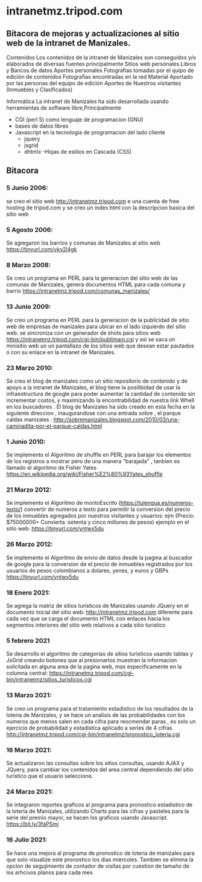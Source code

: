 # intranetmz.tripod.com
## Bitacora de mejoras y actualizaciones al sitio web de la intranet de Manizales.

Contenidos
Los contenidos de la intranet de Manizales son conseguidos y/o elaborados de diversas fuentes principalmente
Sitios web personales
Libros y Bancos de datos
Aportes personales
Fotografias tomadas por el quipo de edición de contenidos
Fotografias encontradas en la red
Material Aportado por las personas del equipo de edición
Aportes de Nuestros visitantes (Inmuebles y Clasificados)


Informática
La intranet de Manizales ha sido desarrollada usando herramientas de software libre,Principalmente 
- CGI (perl 5) como lenguaje de programacion (GNU)
- bases de datos libres
- Javascript en la tecnologia de programacion del lado cliente
  - jquery
  - jsgrid
  - dhtmlx
-Hojas de estilos en Cascada (CSS)

## Bitacora


### 5 Junio 2006: 
se creo el sitio web http://intranetmz.tripod.com e una cuenta de free hosting de tripod.com y se creo un index.html con la descripcion basica del sitio web

### 5 Agosto 2006: 
Se agregaron los barrios y comunas de Manizales al sitio web  https://tinyurl.com/yky2l4gk

### 8 Marzo 2008: 
Se creo un programa en PERL para la generacion del sitio web de las comunas de Manizales, genera documentos HTML para cada comuna y barrio https://intranetmz.tripod.com/comunas_manizales/

### 13 Junio 2009: 
Se creo un programa en PERL para la generacion de la publicidad de sitio web de empresas de manizales para ubicar en el lado izquierdo del sitio web. se sincroniza con un generador de shots para sitios web  https://intranetmz.tripod.com/cgi-bin/publimani.cgi y asi se saca un minisitio web uo un pantallazo de los sitios web que desean estar pautados o con su enlace en la intranet de Manizales.

### 23 Marzo 2010: 
Se creo el blog de manizales como un sitio repositorio de contenido y de apoyo a la intranet de Manizales, el blog tiene la posilibidad de usar la infraestructura de google para poder  aumentar la cantidad de contenido sin incrementar costos, y maximizando la encontrabilidad de nuestra link Whell en los buscadores . El blog de Manizales ha sido creado en esta fecha en la siguiente direccion , inaugurandose con una entrada sobre , el parque caldas manizales : http://sobremanizales.blogspot.com/2010/03/una-caminadita-por-el-parque-caldas.html

### 1 Junio 2010: 
Se implemento el Algoritmo de shuffle en PERL para barajar los elementos de los registros a mostrar pero de una manera "barajada" , tanbien es llamado el algoritmo de Fisher Yates  https://en.wikipedia.org/wiki/Fisher%E2%80%93Yates_shuffle 


### 21 Marzo 2012: 
Se implemento el Algoritmo de montoEscrito (https://tulengua.es/numeros-texto/) convertir de numeros a texto para permitir la conversion del precio de los inmuebles agregados por nuestros visitantes y usuarios: ejm (Precio: $75000000= Convierta :setenta y cinco millones de pesos) ejemplo en el sitio web:  https://tinyurl.com/yntwx5du


### 26 Marzo 2012: 
Se implemento el Algoritmo de envio de datos desde la pagina al buscador de google para la conversion de el precio de inmuebles registrados por los usuarios de pesos colombianos a dolares, yenes, y euros y GBPs https://tinyurl.com/yntwx5du


### 18 Enero 2021: 
Se agrega la matriz de sitios turisticos de Manizales usando JQuery en el documento inicial del sitio web: http://intranetmz.tripod.com diferente para cada vez que se carga el documento HTML con enlaces hacia los segmentos interiores del sitio web relativos a cada sitio turistico

### 5 febrero 2021 
Se desarrollo el algoritmo de categorias de sitios turisticos usando tablas y JsGrid creando botones que al presionarlos muestran la informacion solicitada en alguna area de la pagina web, mas especificamente en la columna central: https://intranetmz.tripod.com/cgi-bin/intranetmz/sitios_turisticos.cgi

### 13 Marzo 2021: 
Se creo un programa para el tratamiento estadistico de los resultados de la loteria de Manizales, y se hace un analisis de las probabilidades con los numeros que menos salen en cada cifra para reocmendar paras , es solo un ejercicio de probabilidad y estadistica aplicado a series de 4 cifras http://intranetmz.tripod.com/cgi-bin/intranetmz/pronostico_loteria.cgi

### 16 Marzo 2021: 
Se actualizaron las consultas sobre los sitios consultas, usando AJAX y JQuery, para cambiar los contenidos del area central dependiendo del sitio turistico que
el usuario seleccione.

### 24 Marzo 2021: 
Se integraron reportes graficos al programa para pronostico estadistico de la loteria de Manizales, utilizando Charts para las cifras y pasteles para la serie del premio mayor, se hacen los graficos usando Javascript. https://bit.ly/3faPSmj

### 16 Julio 2021: 
Se hace una mejora al programa de pronostico de loteria de manizales para que solo visualize este pronostico los dias miercoles. Tambien se elimina la opcion de segujimiento de contador de visitas por cuestion de tamaño de los arhcivos planos para cada mes
